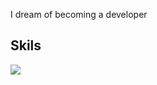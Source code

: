 I dream of becoming a developer  

## Skils

<img src="https://img.shields.io/badge/.NET-512BD4?style=flat-square&logoColor=white"/>
